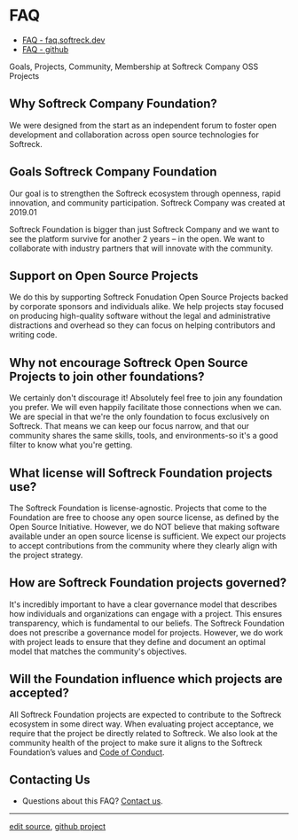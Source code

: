 # FAQ 

+ [FAQ - faq.softreck.dev](https://faq.softreck.dev)
+ [FAQ - github](https://softreck.github.io/faq/)

Goals, Projects, Community, Membership at Softreck Company OSS Projects

## Why Softreck Company Foundation?

We were designed from the start as an independent forum to foster open development and collaboration across open source
technologies for Softreck.

## Goals Softreck Company Foundation

Our goal is to strengthen the Softreck ecosystem through openness, rapid innovation, and community participation.
Softreck Company was created at 2019.01

Softreck Foundation is bigger than just Softreck Company 
and we want to see the platform survive for another 2 years – in the open.
We want to collaborate with industry partners that will innovate with the community.

## Support on Open Source Projects

We do this by supporting Softreck Fonudation Open Source Projects backed by corporate sponsors and individuals alike. 
We help projects stay focused on producing high-quality software without the legal and administrative distractions 
and overhead so they can focus on helping contributors and writing code.

## Why not encourage Softreck Open Source Projects to join other foundations?

We certainly don't discourage it! Absolutely feel free to join any foundation you prefer. We will even happily
facilitate those connections when we can. We are special in that we're the only foundation to focus exclusively on
Softreck. That means we can keep our focus narrow, and that our community shares the same skills, tools, and
environments-so it's a good filter to know what you're getting.

## What license will Softreck Foundation projects use?

The Softreck Foundation is license-agnostic. Projects that come to the Foundation are free to choose any open source
license, as defined by the Open Source Initiative. However, we do NOT believe that making software available under an
open source license is sufficient. We expect our projects to accept contributions from the community where they clearly
align with the project strategy.

## How are Softreck Foundation projects governed?

It's incredibly important to have a clear governance model that describes how individuals and organizations can engage
with a project. This ensures transparency, which is fundamental to our beliefs. The Softreck Foundation does not
prescribe a governance model for projects. However, we do work with project leads to ensure that they define and
document an optimal model that matches the community's objectives.

## Will the Foundation influence which projects are accepted?

All Softreck Foundation projects are expected to contribute to the Softreck ecosystem in some direct way. When
evaluating project acceptance, we require that the project be directly related to Softreck. 
We also look at the
community health of the project to make sure it aligns to the Softreck Foundation’s values
and [Code of Conduct](https://coc.softreck.dev).

## Contacting Us

+ Questions about this FAQ? [Contact us](mailto:faq@softreck.dev).

---

[edit source](https://github.com/softreck/faq/edit/main/README.md), [github project](https://github.com/softreck/faq)
